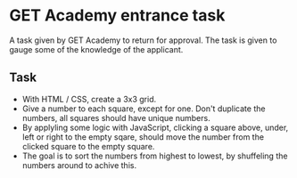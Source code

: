 # GET Academy entrance task
A task given by GET Academy to return for approval. The task is given to gauge some of the knowledge of the applicant.

## Task
- With HTML / CSS, create a 3x3 grid.
- Give a number to each square, except for one. Don't duplicate the numbers, all squares should have unique numbers.
- By applyling some logic with JavaScript, clicking a square above, under, left or right to the empty sqare, should move the number from the clicked square to the empty square.
- The goal is to sort the numbers from highest to lowest, by shuffeling the numbers around to achive this.
